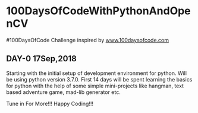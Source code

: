 # 100DaysOfCodeWithPythonAndOpenCV
#100DaysOfCode Challenge inspired by www.100daysofcode.com

## DAY-0 17Sep,2018
Starting with the initial setup of development environment for python. Will be using python version 3.7.0. 
First 14 days will be spent learning the basics for python with the help of some simple mini-projects like hangman, text based adventure game, mad-lib generator etc.

Tune in For More!!! Happy Coding!!!
